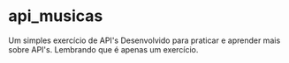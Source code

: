 # api_musicas
 Um simples exercício de API's
 Desenvolvido para praticar e aprender mais sobre API's. Lembrando que é apenas um exercício.
